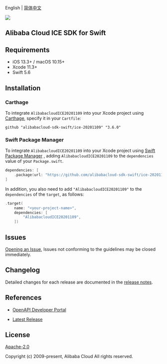 English | [简体中文](README-CN.md)

![](https://aliyunsdk-pages.alicdn.com/icons/AlibabaCloud.svg)

## Alibaba Cloud ICE SDK for Swift

## Requirements

- iOS 13.3+ / macOS 10.15+
- Xcode 11.3+
- Swift 5.6

## Installation

### Carthage

To integrate `AlibabacloudICE20201109` into your Xcode project using [Carthage](https://github.com/Carthage/Carthage), specify it in your `Cartfile`:

```ogdl
github "alibabacloud-sdk-swift/ice-20201109" "3.6.0"
```

### Swift Package Manager

To integrate `AlibabacloudICE20201109` into your Xcode project using [Swift Package Manager](https://swift.org/package-manager/) , adding `AlibabacloudICE20201109` to the `dependencies` value of your `Package.swift`.

```swift
dependencies: [
    .package(url: "https://github.com/alibabacloud-sdk-swift/ice-20201109.git", from: "3.6.0")
]
```

In addition, you also need to add `"AlibabacloudICE20201109"` to the `dependencies` of the `target`, as follows:

```swift
.target(
    name: "<your-project-name>",
    dependencies: [
        "AlibabacloudICE20201109",
    ])
```

## Issues

[Opening an Issue](https://github.com/alibabacloud-sdk-swift/ice-20201109/issues/new), Issues not conforming to the guidelines may be closed immediately.

## Changelog

Detailed changes for each release are documented in the [release notes](./ChangeLog.txt).

## References

* [OpenAPI Developer Portal](https://next.api.alibabacloud.com/home)
- [Latest Release](https://github.com/alibabacloud-sdk-swift/ice-20201109)

## License

[Apache-2.0](http://www.apache.org/licenses/LICENSE-2.0)

Copyright (c) 2009-present, Alibaba Cloud All rights reserved.
